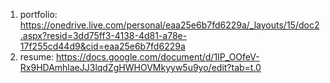 1. portfolio:
https://onedrive.live.com/personal/eaa25e6b7fd6229a/_layouts/15/doc2.aspx?resid=3dd75ff3-4138-4d81-a78e-17f255cd44d9&cid=eaa25e6b7fd6229a
2. resume:
https://docs.google.com/document/d/1IP_OOfeV-Rx9HDAmhlaeJJ3lqdZgHWHOVMkyyw5u9yo/edit?tab=t.0
